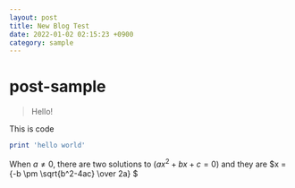 ```yaml
---
layout: post
title: New Blog Test
date: 2022-01-02 02:15:23 +0900
category: sample
---
```

# post-sample
> Hello!

This is code
```ruby
print 'hello world'
```

When $a \ne 0$, there are two solutions to $(ax^2 + bx + c = 0)$ and they are 
$x = {-b \pm \sqrt{b^2-4ac} \over 2a} $
